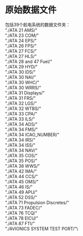 # 原始数据文件
包括39个航电系统的数据文件夹：\
"./ATA 21 AMS/"\
"./ATA 23 COM/"\
"./ATA 24 EPS/"\
"./ATA 26 FPS/"\
"./ATA 27 FCS/"\
"./ATA 27 HLS/"\
"./ATA 28 and 47 Fuel/"\
"./ATA 29 HYD/"\
"./ATA 30 IDS/"\
"./ATA 30 NAI/"\
"./ATA 30 WHC/"\
"./ATA 30 WRRS/"\
"./ATA 31 Displays/"\
"./ATA 31 FRS/"\
"./ATA 32 LGS/"\
"./ATA 32 WTBS/"\
"./ATA 33 CPA/"\
"./ATA 33 ILS/"\
"./ATA 34 ADS/"\
"./ATA 34 FMS/"\
"./ATA 34 ICAO_NUMBER/"\
"./ATA 34 IRS/"\
"./ATA 34 ISS/"\
"./ATA 34 NAV/"\
"./ATA 35 COS/"\
"./ATA 35 POS/"\
"./ATA 38 WWS/"\
"./ATA 42 IMA/"\
"./ATA 44 CCS/"\
"./ATA 45 OMS/"\
"./ATA 46 IS/"\
"./ATA 49 APU/"\
"./ATA 52 DSS/"\
"./ATA 71 Propulsion Discretes/"\
"./ATA 73 FADEC/"\
"./ATA 76 TCQ/"\
"./ATA 78 EICU/"\
"./ATA 87 FTI/"\
"./AVIONICS SYSTEM TEST PORT/"\
